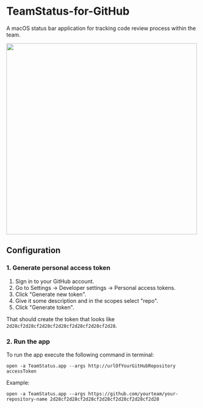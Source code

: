 # TeamStatus-for-GitHub
A macOS status bar application for tracking code review process within the team.

<img src="https://raw.githubusercontent.com/marcinreliga/TeamStatus-for-GitHub/master/doc/preview.png" width="500">

## Configuration
### 1. Generate personal access token
1. Sign in to your GitHub account.
2. Go to Settings -> Developer settings -> Personal access tokens.
3. Click "Generate new token".
4. Give it some description and in the scopes select "repo".
5. Click "Generate token".

That should create the token that looks like `2d28cf2d28cf2d28cf2d28cf2d28cf2d28cf2d28`.

### 2. Run the app

To run the app execute the following command in terminal:

```
open -a TeamStatus.app --args http://urlOfYourGitHubRepository accessToken
```

Example:
```
open -a TeamStatus.app --args https://github.com/yourteam/your-repository-name 2d28cf2d28cf2d28cf2d28cf2d28cf2d28cf2d28
```
